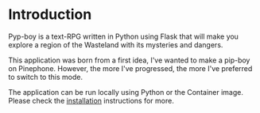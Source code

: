# Introduction

Pyp-boy is a text-RPG written in Python using Flask that will make you explore a region of the Wasteland with its mysteries and dangers.

This application was born from a first idea, I've wanted to make a pip-boy on Pinephone. However, the more I've progressed, the more I've preferred to switch to this mode.

The application can be run locally using Python or the Container image. Please check the [installation](install.md) instructions for more.